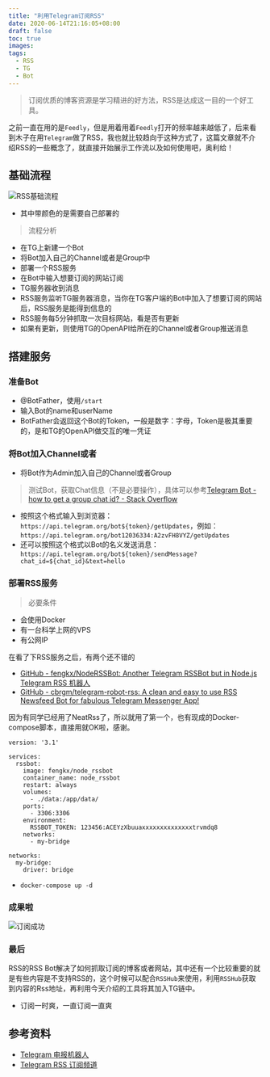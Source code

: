 ```yaml
---
title: "利用Telegram订阅RSS"
date: 2020-06-14T21:16:05+08:00
draft: false
toc: true
images:
tags:
  - RSS
  - TG
  - Bot
---
```



> 订阅优质的博客资源是学习精进的好方法，RSS是达成这一目的一个好工具。  

之前一直在用的是`Feedly`，但是用着用着`Feedly`打开的频率越来越低了，后来看到木子在用`Telegram`做了RSS，我也就比较趋向于这种方式了，这篇文章就不介绍RSS的一些概念了，就直接开始展示工作流以及如何使用吧，奥利给！

## 基础流程

![RSS基础流程](sail-blog.oss-cn-beijing.aliyuncs.com/uPic/6xQZHF.jpg)

- 其中带颜色的是需要自己部署的

> 流程分析  

- 在TG上新建一个Bot
- 将Bot加入自己的Channel或者是Group中
- 部署一个RSS服务
- 在Bot中输入想要订阅的网站订阅
- TG服务器收到消息
- RSS服务监听TG服务器消息，当你在TG客户端的Bot中加入了想要订阅的网站后，RSS服务是能得到信息的
- RSS服务每5分钟抓取一次目标网站，看是否有更新
- 如果有更新，则使用TG的OpenAPI给所在的Channel或者Group推送消息


## 搭建服务

### 准备Bot

- @BotFather，使用`/start`
- 输入Bot的name和userName
- BotFather会返回这个Bot的Token，一般是数字：字母，Token是极其重要的，是和TG的OpenAPI做交互的唯一凭证

### 将Bot加入Channel或者

- 将Bot作为Admin加入自己的Channel或者Group

> 测试Bot，获取Chat信息（不是必要操作），具体可以参考[Telegram Bot - how to get a group chat id? - Stack Overflow](https://stackoverflow.com/questions/32423837/telegram-bot-how-to-get-a-group-chat-id)  

- 按照这个格式输入到浏览器：`https://api.telegram.org/bot${token}/getUpdates`，例如：`https://api.telegram.org/bot12036334:A2zvFH8VYZ/getUpdates`
- 还可以按照这个格式以Bot的名义发送消息：`https://api.telegram.org/bot${token}/sendMessage?chat_id=${chat_id}&text=hello`

### 部署RSS服务

> 必要条件  

- 会使用Docker
- 有一台科学上网的VPS
- 有公网IP

在看了下RSS服务之后，有两个还不错的

- [GitHub - fengkx/NodeRSSBot: Another Telegram RSSBot  but in Node.js Telegram RSS 机器人](https://github.com/fengkx/NodeRSSBot)
- [GitHub - cbrgm/telegram-robot-rss: A clean and easy to use RSS Newsfeed Bot for fabulous Telegram Messenger App!](https://github.com/cbrgm/telegram-robot-rss)

因为有同学已经用了NeatRss了，所以就用了第一个，也有现成的Docker-compose脚本，直接用就OK啦，感谢。

```
version: '3.1'

services:
  rssbot:
    image: fengkx/node_rssbot
    container_name: node_rssbot
    restart: always
    volumes:
      - ./data:/app/data/
    ports:
      - 3306:3306
    environment:
      RSSBOT_TOKEN: 123456:ACEYzXbuuaxxxxxxxxxxxxxxtrvmdq8
    networks:
      - my-bridge

networks:
  my-bridge:
    driver: bridge
```

- `docker-compose up -d`

### 成果啦

![订阅成功](sail-blog.oss-cn-beijing.aliyuncs.com/uPic/41Lcvz.jpg)

### 最后

RSS的RSS Bot解决了如何抓取订阅的博客或者网站，其中还有一个比较重要的就是有些内容是不支持RSS的，这个时候可以配合`RSSHub`来使用，利用`RSSHub`获取到内容的Rss地址，再利用今天介绍的工具将其加入TG链中。

- 订阅一时爽，一直订阅一直爽

## 参考资料

- [Telegram 电报机器人](https://chanshiyu.com/#/post/108)
- [Telegram RSS 订阅频道](https://chanshiyu.com/#/post/111)